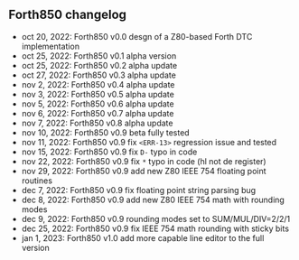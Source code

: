 ## Forth850 changelog

- oct 20, 2022: Forth850 v0.0 desgn of a Z80-based Forth DTC implementation
- oct 25, 2022: Forth850 v0.1 alpha version
- oct 25, 2022: Forth850 v0.2 alpha update
- oct 27, 2022: Forth850 v0.3 alpha update
- nov  2, 2022: Forth850 v0.4 alpha update
- nov  3, 2022: Forth850 v0.5 alpha update
- nov  5, 2022: Forth850 v0.6 alpha update
- nov  6, 2022: Forth850 v0.7 alpha update
- nov  7, 2022: Forth850 v0.8 alpha update
- nov 10, 2022: Forth850 v0.9 beta fully tested
- nov 11, 2022: Forth850 v0.9 fix `<ERR-13>` regression issue and tested
- nov 15, 2022: Forth850 v0.9 fix `D-` typo in code
- nov 22, 2022: Forth850 v0.9 fix `*` typo in code (hl not de register)
- nov 29, 2022: Forth850 v0.9 add new Z80 IEEE 754 floating point routines
- dec  7, 2022: Forth850 v0.9 fix floating point string parsing bug
- dec  8, 2022: Forth850 v0.9 add new Z80 IEEE 754 math with rounding modes
- dec  9, 2022: Forth850 v0.9 rounding modes set to SUM/MUL/DIV=2/2/1
- dec 25, 2022: Forth850 v0.9 fix IEEE 754 math rounding with sticky bits
- jan  1, 2023: Forth850 v1.0 add more capable line editor to the full version
